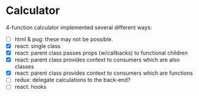 # Calculator
4-function calculator implemented several different ways:
- [ ] html & pug: these may not be possible.
- [x] react: single class
- [x] react: parent class passes props (w/callbacks) to functional children
- [x] react: parent class provides context to consumers which are also classes
- [x] react: parent class provides context to consumers which are functions
- [ ] redux: delegate calculations to the back-end?
- [ ] react: hooks
